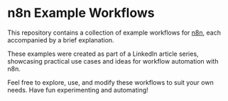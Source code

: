 # n8n Example Workflows

This repository contains a collection of example workflows for [n8n](https://n8n.io), each accompanied by a brief explanation.

These examples were created as part of a LinkedIn article series, showcasing practical use cases and ideas for workflow automation with n8n.

Feel free to explore, use, and modify these workflows to suit your own needs. Have fun experimenting and automating!
